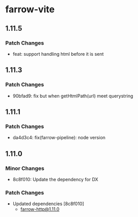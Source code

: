 # farrow-vite

## 1.11.5

### Patch Changes

- feat: support handling html before it is sent

## 1.11.3

### Patch Changes

- 90bfad9: fix but when getHtmlPath(url) meet querystring

## 1.11.1

### Patch Changes

- da4d3c4: fix(farrow-pipeline): node version

## 1.11.0

### Minor Changes

- 8c8f010: Update the dependency for DX

### Patch Changes

- Updated dependencies [8c8f010]
  - farrow-http@1.11.0
